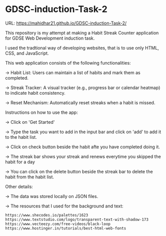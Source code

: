 # GDSC-induction-Task-2

URL: https://mahidhar21.github.io/GDSC-induction-Task-2/

This repository is my attempt at making a Habit Streak Counter application for GDSE Web Development induction task. 

I used the tradtional way of developing websites, that is to use only HTML, CSS, and JavaScript.


This web application consists of the following functionalities:

-> Habit List: Users can maintain a list of habits and mark them as completed.

-> Streak Tracker: A visual tracker (e.g., progress bar or calendar heatmap) to indicate habit consistency.

-> Reset Mechanism: Automatically reset streaks when a habit is missed.


Instructions on how to use the app:

-> Click on 'Get Started'

-> Type the task you want to add in the input bar and click on 'add' to add it to the habit list.

-> Click on check button beside the habit afte you have completed doing it.

-> The streak bar shows your streak and renews everytime you skipped the habit for a day

-> You can click on the delete button beside the streak bar to delete the habit from the habit list.


Other details:

-> The data was stored locally on JSON files.

-> The resources that I used for the background and text:

    https://www.shecodes.io/palettes/1623
    https://www.textstudio.com/logo/transparent-text-with-shadow-173
    https://www.vecteezy.com/free-videos/black-loop
    https://www.hostinger.in/tutorials/best-html-web-fonts
